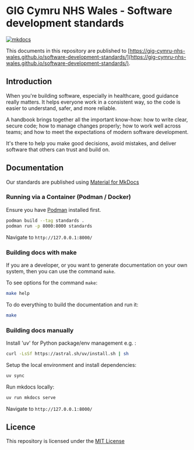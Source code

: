 # GIG Cymru NHS Wales - Software development standards

[![mkdocs](https://github.com/GIG-Cymru-NHS-Wales/software-development-standards/actions/workflows/publish.yml/badge.svg)](https://github.com/GIG-Cymru-NHS-Wales/Architecture-Decision-Records/actions/workflows/publish.yml)

This documents in this repository are published to [https://gig-cymru-nhs-wales.github.io/software-development-standards/](https://gig-cymru-nhs-wales.github.io/software-development-standards/).


## Introduction

When you're building software, especially in healthcare, good guidance really matters. It helps everyone work in a consistent way, so the code is easier to understand, safer, and more reliable. 

A handbook brings together all the important know-how: how to write clear, secure code; how to manage changes properly; how to work well across teams; and how to meet the expectations of modern software development. 

It's there to help you make good decisions, avoid mistakes, and deliver software that others can trust and build on.

## Documentation

Our standards are published using [Material for MkDocs](https://squidfunk.github.io/mkdocs-material/)

### Running via a Container (Podman / Docker)

Ensure you have [Podman](https://podman.io/) installed first.

```sh
podman build --tag standards .
podman run -p 8000:8000 standards
```

Navigate to ``http://127.0.0.1:8000/``

### Building docs with make

If you are a developer, or you want to generate documentation on your own system, then you can use the command `make`.

To see options for the command `make`:

```sh
make help
```

To do everything to build the documentation and run it:

```sh
make
```

### Building docs manually

Install 'uv' for Python package/env management e.g. :

```bash
curl -LsSf https://astral.sh/uv/install.sh | sh
```

Setup the local environment and install dependencies:

```bash
uv sync
```

Run mkdocs locally:

```bash
uv run mkdocs serve
```

Navigate to ``http://127.0.0.1:8000/``

## Licence

This repository is licensed under the [MIT License](LICENSE)
